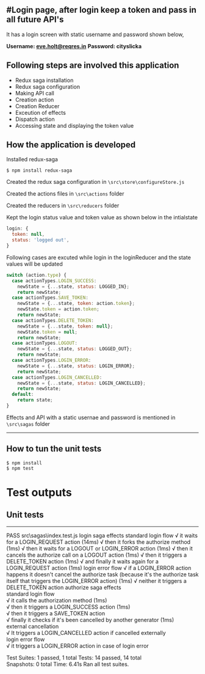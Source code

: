 #Login page, after login keep a token and pass in all future API's
------------------------------------------------------------------
It has a login screen with static username and password shown below,

**Username: eve.holt@reqres.in**
**Password: cityslicka**

Following steps are involved this application
---------------------------------------------
  - Redux saga installation
  - Redux saga configuration
  - Making API call
  - Creation action
  - Creation Reducer
  - Exceution of effects
  - Dispatch action
  - Accessing state and displaying the token value

How the application is developed
--------------------------------
Installed redux-saga
```
$ npm install redux-saga
```
Created the redux saga configuration in `\src\store\configureStore.js`

Created the actions files in `\src\actions` folder

Created the reducers in `\src\reducers` folder

Kept the login status value and token value as shown below in the intialstate
```js
login: {
  token: null,
  status: 'logged out',
}
```

Following cases are excuted while login in the loginReducer and the state values will be updated
  ```js
  switch (action.type) {
    case actionTypes.LOGIN_SUCCESS:
      newState = {...state, status: LOGGED_IN};
      return newState;
    case actionTypes.SAVE_TOKEN:
      newState = {...state, token: action.token};
      newState.token = action.token;
      return newState;
    case actionTypes.DELETE_TOKEN:
      newState = {...state, token: null};
      newState.token = null;
      return newState;
    case actionTypes.LOGOUT:
      newState = {...state, status: LOGGED_OUT};
      return newState;
    case actionTypes.LOGIN_ERROR:
      newState = {...state, status: LOGIN_ERROR};
      return newState;
    case actionTypes.LOGIN_CANCELLED:
      newState = {...state, status: LOGIN_CANCELLED};
      return newState;
    default:
      return state;
  }
  ```

Effects and API with a static usernae and password is mentioned in `\src\sagas` folder

------------------------------------------------------------------------------------------------------------

How to tun the unit tests
-------------------------
```
$ npm install
$ npm test
```

# Test outputs
## Unit tests
-------------
 PASS  src\sagas\index.test.js
  login saga effects
    standard login flow
      √ it waits for a LOGIN_REQUEST action (14ms)
      √ then it forks the authorize method (1ms)
      √ then it waits for a LOGOUT or LOGIN_ERROR action (1ms)
      √ then it cancels the authorize call on a LOGOUT action (1ms)
      √ then it triggers a DELETE_TOKEN action (1ms)
      √ and finally it waits again for a LOGIN_REQUEST action (1ms)
    login error flow
      √ if a LOGIN_ERROR action happens it doesn't cancel the authorize task (because it's the authorize task itself that triggers the LOGIN_ERROR action) (1ms)
      √ neither it triggers a DELETE_TOKEN action
  authorize saga effects                                                                                                                          
    standard login flow                                                                                                                           
      √ it calls the authorization method (1ms)                                                                                                   
      √ then it triggers a LOGIN_SUCCESS action (1ms)                                                                                             
      √ then it triggers a SAVE_TOKEN action                                                                                                      
      √ finally it checks if it's been cancelled by another generator (1ms)                                                                       
    external cancellation                                                                                                                         
      √ It triggers a LOGIN_CANCELLED action if cancelled externally                                                                              
    login error flow                                                                                                                              
      √ it triggers a LOGIN_ERROR action in case of login error
                                                                                                                                                  
Test Suites: 1 passed, 1 total
Tests:       14 passed, 14 total                                                                                                                  
Snapshots:   0 total
Time:        6.41s
Ran all test suites.

